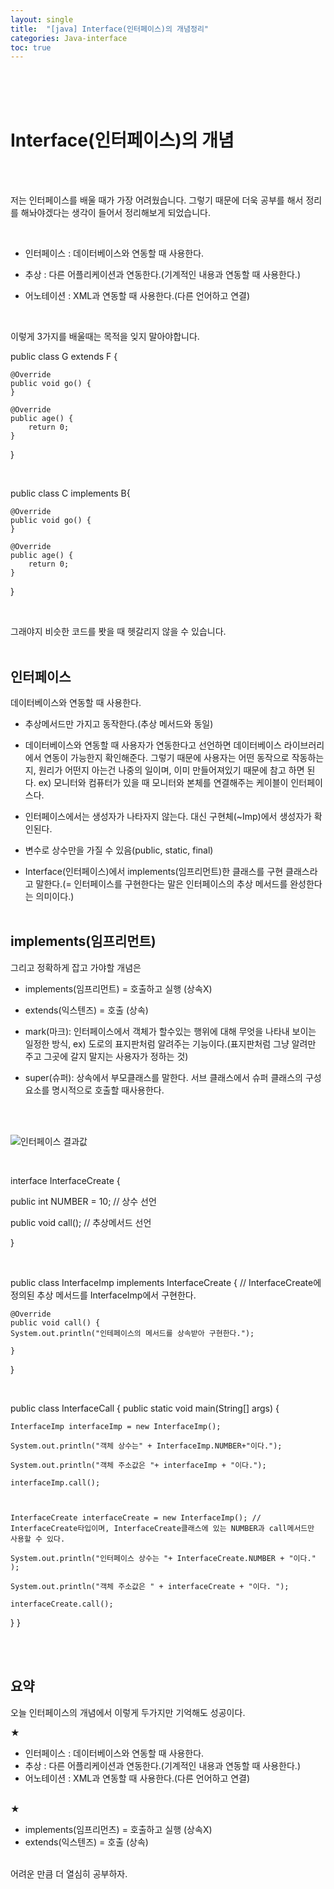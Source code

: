 ```yaml
---
layout: single
title:  "[java] Interface(인터페이스)의 개념정리"
categories: Java-interface
toc: true
---
```



<br/><br/><br/>

# Interface(인터페이스)의 개념 #

<br/><br/>

저는 인터페이스를 배울 때가 가장 어려웠습니다. 그렇기 때문에 더욱 공부를 해서 정리를 해놔야겠다는 생각이 들어서 정리해보게 되었습니다. 

<br/>

 - 인터페이스 : 데이터베이스와 연동할 때 사용한다.

 - 추상 : 다른 어플리케이션과 연동한다.(기계적인 내용과 연동할 때 사용한다.)

 - 어노테이션 : XML과 연동할 때 사용한다.(다른 언어하고 연결)

 <br/>

이렇게 3가지를 배울때는 목적을 잊지 말아야합니다. 
<br/>

public class G extends F {

	@Override
	public void go() {
	}

	@Override
	public age() {
		return 0;
	}
}

<br/>



public class C implements B{

	@Override
	public void go() {
	}

	@Override
	public age() {
		return 0;
	}
}

<br/>

그래야지 비슷한 코드를 봣을 때 헷갈리지 않을 수 있습니다.
<br/><br/>


## 인터페이스 ##

데이터베이스와 연동할 때 사용한다. 
<br/>
- 추상메서드만 가지고 동작한다.(추상 메서드와 동일)

- 데이터베이스와 연동할 때 사용자가 연동한다고 선언하면 데이터베이스 라이브러리에서 연동이 가능한지 확인해준다. 그렇기 때문에 사용자는 어떤 동작으로 작동하는지, 원리가 어떤지 아는건 나중의 일이며, 이미 만들어져있기 때문에 참고 하면 된다. 
ex) 모니터와 컴퓨터가 있을 때 모니터와 본체를 연결해주는 케이블이 인터페이스다. 

- 인터페이스에서는 생성자가 나타자지 않는다. 대신 구현체(~Imp)에서 생성자가 확인된다.

- 변수로 상수만을 가질 수 있음(public, static, final)

- Interface(인터페이스)에서 implements(임프리먼트)한 클래스를 구현 클래스라고 말한다.(= 인터페이스를 구현한다는 말은 인터페이스의 추상 메서드를 완성한다는 의미이다.)
<br/><br/>


## implements(임프리먼트) ##

그리고 정확하게 잡고 가야할 개념은 

- implements(임프리먼트) = 호출하고 실행 (상속X)
- extends(익스텐즈) = 호출 (상속)


- mark(마크): 인터페이스에서 객체가 할수있는 행위에 대해 무엇을 나타내 보이는 일정한 방식, 
              ex) 도로의 표지판처럼 알려주는 기능이다.(표지판처럼 그냥 알려만 주고 그곳에 갈지 말지는 사용자가 정하는 것)

- super(슈퍼): 상속에서 부모클래스를 말한다. 서브 클래스에서 슈퍼 클래스의 구성 요소를 명시적으로 호출할 때사용한다.

<br/><br/>


 ![인터페이스 결과값](https:/images/2023-03-13-interface/예제%20결과값.JPG) 

<br/>





interface InterfaceCreate {
	
public int NUMBER = 10;  // 상수 선언

public void call(); // 추상메서드 선언

}


<br/>



public class InterfaceImp implements InterfaceCreate {  // InterfaceCreate에 정의된 추상 메서드를 InterfaceImp에서 구현한다.

	@Override
	public void call() {
	System.out.println("인테페이스의 메서드를 상속받아 구현한다.");
		
	}
}


<br/>


public class InterfaceCall {
  public static void main(String[] args) {
	

	InterfaceImp interfaceImp = new InterfaceImp();
	
	System.out.println("객체 상수는" + InterfaceImp.NUMBER+"이다.");
	
	System.out.println("객체 주소값은 "+ interfaceImp + "이다.");
	
	interfaceImp.call();

	
	
	InterfaceCreate interfaceCreate = new InterfaceImp(); // InterfaceCreate타입이며, InterfaceCreate클래스에 있는 NUMBER과 call메서드만 사용할 수 있다.
	
	System.out.println("인터페이스 상수는 "+ InterfaceCreate.NUMBER + "이다." );
	
	System.out.println("객체 주소값은 " + interfaceCreate + "이다. ");
	
	interfaceCreate.call();
	
  }
}


<br/><br/>


## 요약 ##
오늘 인터페이스의 개념에서 이렇게 두가지만 기억해도 성공이다. 
<br/>

★ 
<br/>
 - 인터페이스 : 데이터베이스와 연동할 때 사용한다. 
 - 추상 : 다른 어플리케이션과 연동한다.(기계적인 내용과 연동할 때 사용한다.) 
 - 어노테이션 : XML과 연동할 때 사용한다.(다른 언어하고 연결) 
<br/><br/>

★
<br/>
- implements(임프리먼츠) = 호출하고 실행 (상속X)
- extends(익스텐즈) = 호출 (상속)
<br/><br/>

어려운 만큼 더 열심히 공부하자.